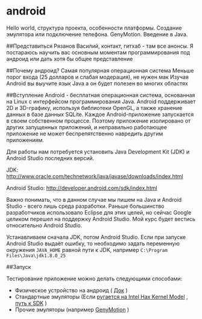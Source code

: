 # android

Hello world, структура проекта, особенности платформы. Создание эмулятора или подключение телефона. GenyMotion. Введение в Java.

##Представиться
Рязанов Василий, контакт, гитхаб - там все анонсы. Я постараюсь научить вас основным моментам программирования под андроид или дать хотя бы общее представление

##Почему андроид?
Самая популярная операционная система
Меньше порог входа (25 долларов и слабая модерация), не нужен мак
Изучая Android вы выучите язык Java а он будет полезен во многих областях

##Вступление
Android - бесплатная операционная система, основанная на Linux с интерфейсом программирования Java.
Android поддерживает 2D и 3D-графику, используя библиотеки OpenGL, а также хранение данных в базе данных SQLite.
Каждое Android-приложение запускается в своем собственном процессе. Поэтому приложение изолировано от других запущенных приложений, и неправильно работающее приложение не может беспрепятственно навредить другим приложениям.

Для работы нам потребуется установить Java Development Kit (JDK) и Android Studio последних версий.

JDK: http://www.oracle.com/technetwork/java/javase/downloads/index.html

Android Studio: http://developer.android.com/sdk/index.html

Важно понимать, что в данном случае мы пишем на Java и Android Studio - всего лишь среда разработки. Раньше большинство разработчиков использовало Eclipse для этих целей, но сейчас Google целиком перешел на поддержку Android Studio. 
Мой курс будет вестись относительно Android Studio.

Устанавливаем сначала JDK, потом Android Studio. Если при запуске Android Studio выдаёт ошибку, то необходимо задать переменную окружения `JAVA_HOME` равной пути к JDK, например `C:\Program Files\Java\jdk1.8.0_25`

##Запуск

Тестирование приложение можно делать следующими способами:
  * Физическое устройство на андроид ( [Док](http://developer.android.com/tools/device.html) )
  * Стандартные эмуляторы (Если [ругается на Intel Hax Kernel Model](http://stackoverflow.com/questions/26355645/error-in-launching-avd) , [путь к SDK](http://stackoverflow.com/questions/16581752/android-studio-how-to-change-android-sdk-path) )
  * Прочие эмуляторы (например [GenyMotion](https://www.genymotion.com) )


